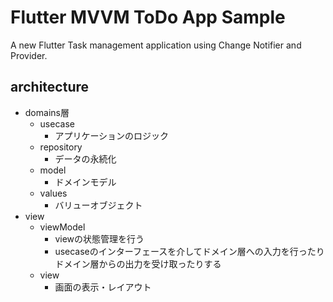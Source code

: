 # Flutter MVVM ToDo App Sample

A new Flutter Task management application using Change Notifier and Provider.

## architecture

- domains層
  - usecase
    - アプリケーションのロジック
  - repository
    - データの永続化
  - model
    - ドメインモデル
  - values
    - バリューオブジェクト
- view
  - viewModel
    - viewの状態管理を行う
    - usecaseのインターフェースを介してドメイン層への入力を行ったりドメイン層からの出力を受け取ったりする
  - view
    - 画面の表示・レイアウト
